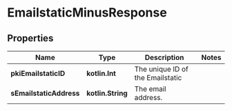 
# EmailstaticMinusResponse

## Properties
Name | Type | Description | Notes
------------ | ------------- | ------------- | -------------
**pkiEmailstaticID** | **kotlin.Int** | The unique ID of the Emailstatic | 
**sEmailstaticAddress** | **kotlin.String** | The email address. | 



